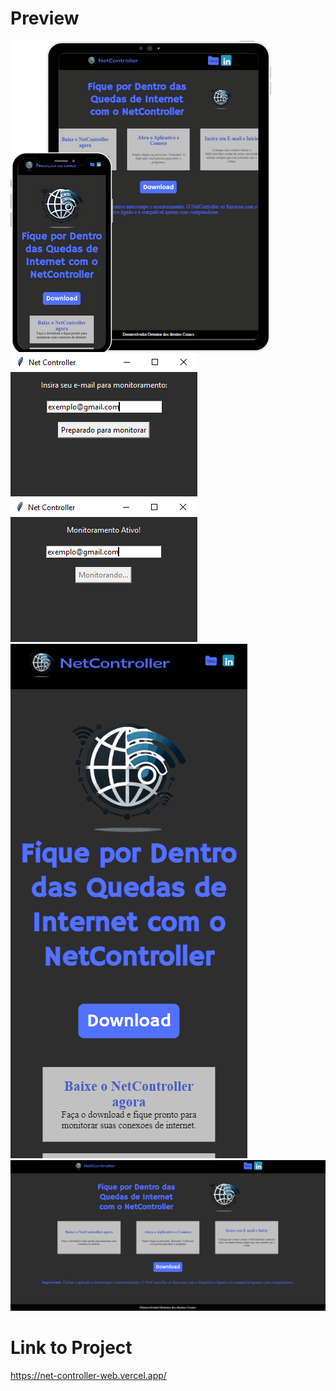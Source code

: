 # Preview
<img src="ProjetoNetController.png"><br>
<img src="AppConfig.PNG">
<img src="AppRunning.PNG"><br>
<img src="MobileScreen.PNG"><br>
<img src="WebScreen.PNG"><br>
# Link to Project<br>
https://net-controller-web.vercel.app/
